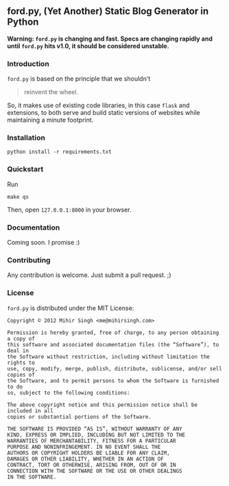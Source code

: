 ## ford.py, (Yet Another) Static Blog Generator in Python

__Warning: `ford.py` is changing and fast. Specs are changing rapidly and until `ford.py` hits v1.0, it should be considered unstable.__

### Introduction

`ford.py` is based on the principle that we shouldn't

> reinvent the wheel.

So, it makes use of existing code libraries, in this case `flask` and extensions, to both serve and build static versions of websites while maintaining a minute footprint.

### Installation

	python install -r requirements.txt

### Quickstart

Run 

	make qs

Then, open `127.0.0.1:8000` in your browser.

### Documentation

Coming soon. I promise :)

### Contributing

Any contribution is welcome. Just submit a pull request. ;)

### License

`ford.py` is distributed under the MIT License:

	Copyright © 2012 Mihir Singh <me@mihirsingh.com>

	Permission is hereby granted, free of charge, to any person obtaining a copy of 
	this software and associated documentation files (the “Software”), to deal in 
	the Software without restriction, including without limitation the rights to 
	use, copy, modify, merge, publish, distribute, sublicense, and/or sell copies of 
	the Software, and to permit persons to whom the Software is furnished to do 
	so, subject to the following conditions:

	The above copyright notice and this permission notice shall be included in all 
	copies or substantial portions of the Software.

	THE SOFTWARE IS PROVIDED “AS IS”, WITHOUT WARRANTY OF ANY 
	KIND, EXPRESS OR IMPLIED, INCLUDING BUT NOT LIMITED TO THE 
	WARRANTIES OF MERCHANTABILITY, FITNESS FOR A PARTICULAR 
	PURPOSE AND NONINFRINGEMENT. IN NO EVENT SHALL THE 
	AUTHORS OR COPYRIGHT HOLDERS BE LIABLE FOR ANY CLAIM, 
	DAMAGES OR OTHER LIABILITY, WHETHER IN AN ACTION OF 
	CONTRACT, TORT OR OTHERWISE, ARISING FROM, OUT OF OR IN 
	CONNECTION WITH THE SOFTWARE OR THE USE OR OTHER DEALINGS 
	IN THE SOFTWARE.
